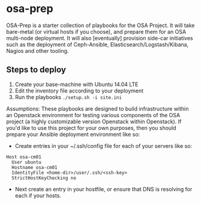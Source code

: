 # osa-prep
OSA-Prep is a starter collection of playbooks for the OSA Project. It will take bare-metal (or virtual hosts if you choose), and prepare them for an OSA multi-node deployment. It will also [eventually] provision side-car initiatives such as the deployment of Ceph-Ansible, Elasticsearch/Logstash/Kibana, Nagios and other tooling.

## Steps to deploy
  1. Create your base-machine with Ubuntu 14.04 LTE
  2. Edit the inventory file according to your deployment
  3. Run the playbooks `./setup.sh -i site.ini`

Assumptions:
These playbooks are designed to build infrastructure within an Openstack environment for testing various components of the OSA project (a highly customizable version Openstack within Openstack). If you'd like to use this project for your own purposes, then you should prepare your Ansible deployment environment like so:

  * Create entries in your ~/.ssh/config file for each of your servers like so:

  ```
  Host osa-cm01
    User ubuntu
    Hostname osa-cm01
    IdentityFile <home-dir>/user/.ssh/<ssh-key>
    StrictHostKeyChecking no
  ```

  * Next create an entry in your hostfile, or ensure that DNS is resolving for each if your hosts.
